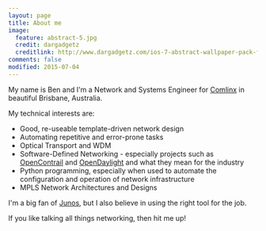 ```yaml
---
layout: page
title: About me
image:
  feature: abstract-5.jpg
  credit: dargadgetz
  creditlink: http://www.dargadgetz.com/ios-7-abstract-wallpaper-pack-for-iphone-5-and-ipod-touch-retina/
comments: false
modified: 2015-07-04
---
```


My name is Ben and I'm a Network and Systems Engineer for [Comlinx](http://www.comlinx.com.au) in beautiful Brisbane, Australia.

My technical interests are:
* Good, re-useable template-driven network design
* Automating repetitive and error-prone tasks
* Optical Transport and WDM
* Software-Defined Networking - especially projects such as [OpenContrail](http://www.operncontrail.org) and [OpenDaylight](http://www.opendaylight.org) and what they mean for the industry
* Python programming, especially when used to automate the configuration and operation of network infrastructure
* MPLS Network Architectures and Designs

I'm a big fan of [Junos](https://www.juniper.net/us/en/products-services/nos/junos/), but I also believe in using the right tool for the job. 

If you like talking all things networking, then hit me up!